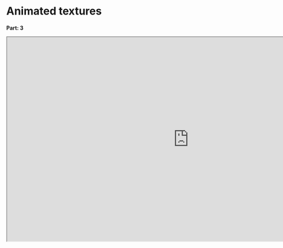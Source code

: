 # Animated textures

<p><strong>Part: 3</strong></p>
<p><iframe src="https://www.youtube.com/embed/OzoRYXS721M" width="960" height="540" allowfullscreen="allowfullscreen" allow="accelerometer; autoplay; clipboard-write; encrypted-media; gyroscope; picture-in-picture"></iframe></p>
<p>&nbsp;</p>